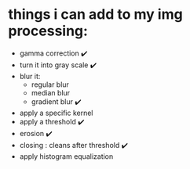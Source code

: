 # things i can add to my img processing:

- gamma correction :heavy_check_mark:
- turn it into gray scale :heavy_check_mark:
- blur it:
  - regular blur
  - median blur
  - gradient blur :heavy_check_mark:
- apply a specific kernel
- apply a threshold :heavy_check_mark:
- erosion :heavy_check_mark:
- closing : cleans after threshold :heavy_check_mark:
- apply histogram equalization
